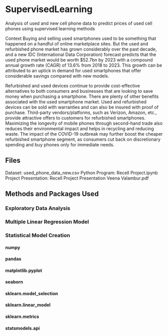 # SupervisedLearning
Analysis of used and new cell phone data to predict prices of used cell phones using supervised learning methods

Context
Buying and selling used smartphones used to be something that happened on a handful of online marketplace sites. But the used and refurbished phone market has grown considerably over the past decade, and a new IDC (International Data Corporation) forecast predicts that the used phone market would be worth $52.7bn by 2023 with a compound annual growth rate (CAGR) of 13.6% from 2018 to 2023. This growth can be attributed to an uptick in demand for used smartphones that offer considerable savings compared with new models.

Refurbished and used devices continue to provide cost-effective alternatives to both consumers and businesses that are looking to save money when purchasing a smartphone. There are plenty of other benefits associated with the used smartphone market. Used and refurbished devices can be sold with warranties and can also be insured with proof of purchase. Third-party vendors/platforms, such as Verizon, Amazon, etc., provide attractive offers to customers for refurbished smartphones. Maximizing the longevity of mobile phones through second-hand trade also reduces their environmental impact and helps in recycling and reducing waste. The impact of the COVID-19 outbreak may further boost the cheaper refurbished smartphone segment, as consumers cut back on discretionary spending and buy phones only for immediate needs.

## Files
Dataset: used_phone_data_new.csv
Python Program: Recell Project.ipynb
Project Presentation: Recell Project Presentation Veena Valambur.pdf

## Methods and Packages Used
### Exploratory Data Analysis
### Multiple Linear Regression Model
### Statistical Model Creation
#### numpy
#### pandas
#### matplotlib.pyplot
#### seaborn
#### sklearn.model_selection
#### sklearn.linear_model
#### sklearn.metrics
#### statsmodels.api
